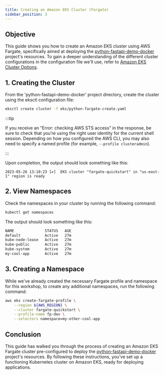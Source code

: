```yaml
---
title: Creating an Amazon EKS Cluster (Fargate)
sidebar_position: 3
---
```

## Objective
This guide shows you how to create an Amazon EKS cluster using AWS Fargate, specifically aimed at deploying the [python-fastapi-demo-docker](https://github.com/aws-samples/python-fastapi-demo-docker) project's resources. To gain a deeper understanding of the different cluster configurations in the configuration file we'll use, refer to [Amazon EKS Cluster Options](about-cluster.md).

## 1. Creating the Cluster
From the 'python-fastapi-demo-docker' project directory, create the cluster using the eksctl configuration file:
```bash
eksctl create cluster -f eks/python-fargate-create.yaml
```

:::tip

If you receive an “Error: checking AWS STS access” in the response, be sure to check that you’re using the right user identity for the current shell session. Depending on how you configured the AWS CLI, you may also need to specify a named profile (for example, `--profile clusteradmin`).

:::     

Upon completion, the output should look something like this:

```
2023-05-26 13:10:23 [✔]  EKS cluster "fargate-quickstart" in "us-east-1" region is ready
```

## 2. View Namespaces
Check the namespaces in your cluster by running the following command:
```bash
kubectl get namespaces
```
The output should look something like this:
```bash
NAME              STATUS   AGE
default           Active   27m
kube-node-lease   Active   27m
kube-public       Active   27m
kube-system       Active   27m
my-cool-app       Active   27m
```

## 3. Creating a Namespace
While we've already created the necessary Fargate profile and namespace for this workshop, to create any additional namespaces, run the following command:
```bash
aws eks create-fargate-profile \
    --region ${AWS_REGION} \
    --cluster fargate-quickstart \
    --profile-name fp-dev \
    --selectors namespace=my-other-cool-app
```

## Conclusion
This guide has walked you through the process of creating an Amazon EKS Fargate cluster pre-configured to deploy the [python-fastapi-demo-docker](https://github.com/aws-samples/python-fastapi-demo-docker) project's resources. By following these instructions, you've set up a functioning Kubernetes cluster on Amazon EKS, ready for deploying applications. 